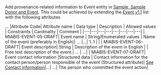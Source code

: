 Add provenance-related information to Event entity in [Sample, Sample Donor and Event](https://github.com/BBMRI-ERIC/miabis/tree/master/Sample%2BSampleDonor%2BEvent).
This could be achieved by extending the [Event v1.1](https://github.com/BBMRI-ERIC/miabis/blob/5a478a90ad31bc0164d76566ee3d948c76a925a6/Sample%2BSampleDonor%2BEvent/V1/Data-describing-Event.md) list with the following attributes

...
|Attribute Code| Attribute name | Data type | Description | Allowed values | Constraints | Cardinality | Comment |
|---|---|---|---|---|---|---|---|
| MIABIS-EVENT-05-DRAFT| Event name | String/Enumerated values | Name of the event (preferably in English)| ... |...| 1..1 | |
| MIABIS-EVENT-06-DRAFT| Event description| String | Description of the event in English | | Free text description of the event.| ... | ...|
| MIABIS-EVENT-07-DRAFT| Event contact information |Structured data | Contact information for the contact person/person responsible of the event (Structured attribute)| [See Contact information](https://github.com/BBMRI-ERIC/miabis/blob/5a478a90ad31bc0164d76566ee3d948c76a925a6/all%20structured%20data.md#contact-information)|...| ...| The person who committed the event action|
